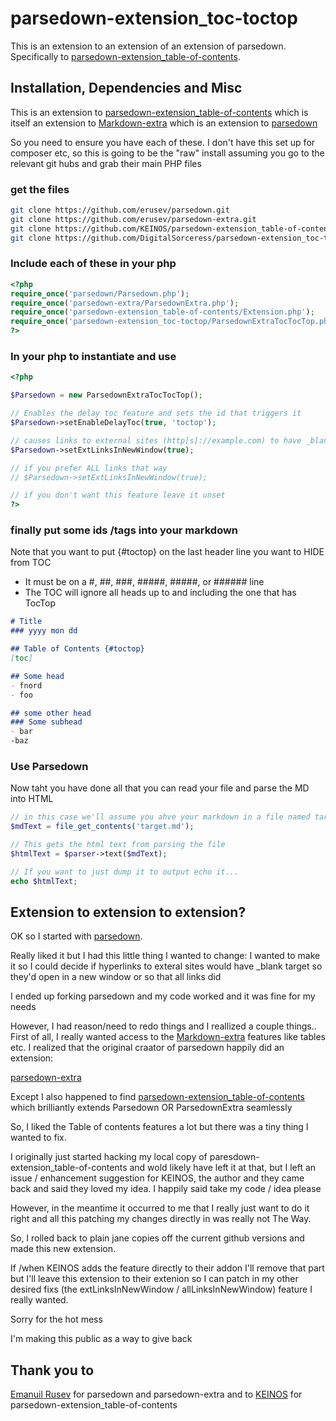 # parsedown-extension_toc-toctop
This is an extension to an extension of an extension of parsedown. 
Specifically to [parsedown-extension_table-of-contents](https://github.com/KEINOS/parsedown-extension_table-of-contents).

## Installation, Dependencies and Misc
This is an extension to [parsedown-extension_table-of-contents](https://github.com/KEINOS/parsedown-extension_table-of-contents) 
which is itself an extension to [Markdown-extra](https://michelf.ca/projects/php-markdown/extra/) 
which is an extension to [parsedown](https://github.com/erusev/parsedown)

So you need to ensure you have each of these. I don't have this set up for 
composer etc, so this is going to be the "raw" install assuming you go to the 
relevant git hubs and grab their main PHP files
### get the files
```bash
git clone https://github.com/erusev/parsedown.git
git clone https://github.com/erusev/parsedown-extra.git
git clone https://github.com/KEINOS/parsedown-extension_table-of-contents.git
git clone https://github.com/DigitalSorceress/parsedown-extension_toc-toctop.git
```

### Include each of these in your php 
```php
<?php
require_once('parsedown/Parsedown.php');
require_once('parsedown-extra/ParsedownExtra.php');
require_once('parsedown-extension_table-of-contents/Extension.php');
require_once('parsedown-extension_toc-toctop/ParsedownExtraTocTocTop.php');
?>
```

### In your php to instantiate and use
```php
<?php

$Parsedown = new ParsedownExtraTocTocTop();

// Enables the delay toc feature and sets the id that triggers it
$Parsedown->setEnableDelayToc(true, 'toctop');

// causes links to external sites (http[s]://example.com) to have _blank target so they open in new
$Parsedown->setExtLinksInNewWindow(true);

// if you prefer ALL links that way
// $Parsedown->setExtLinksInNewWindow(true);

// if you don't want this feature leave it unset
?>
```

### finally put some ids /tags into your markdown
Note that you want to put {\#toctop} on the last header line you want to HIDE from TOC
- It must be on a #, ##, ###, #####, #####, or ###### line
- The TOC will ignore all heads up to and including the one that has TocTop
```markdown
# Title
### yyyy mon dd

## Table of Contents {#toctop}
[toc] 

## Some head
- fnord
- foo

## some other head
### Some subhead
- bar
-baz
```

### Use Parsedown
Now taht you have done all that you can read your file and parse the MD into HTML

```php
// in this case we'll assume you ahve your markdown in a file named target.md
$mdText = file_get_contents('target.md');

// This gets the html text from parsing the file
$htmlText = $parser->text($mdText);

// If you want to just dump it to output echo it...
echo $htmlText;
```


## Extension to extension to extension?
OK so I started with [parsedown](https://github.com/erusev/parsedown).

Really liked it but I had this little thing I wanted to change: I wanted to 
make it so I could decide if hyperlinks to exteral sites would have \_blank 
target so they'd open in a new window  or so that all links did

I ended up forking parsedown and my code worked and it was fine for my needs

However, I had reason/need to redo things and I reallized a couple things.. 
First of all, I really wanted access to the [Markdown-extra](https://michelf.ca/projects/php-markdown/extra/) 
features like tables etc. I realized that the original craator of parsedown 
happily did an extension:

[parsedown-extra](https://github.com/erusev/parsedown-extra)

Except I also happened to find [parsedown-extension_table-of-contents](https://github.com/KEINOS/parsedown-extension_table-of-contents) 
which brilliantly extends Parsedown OR ParsedownExtra seamlessly

So, I liked the Table of contents features a lot but there was a tiny thing 
I wanted to fix.

I originally just started hacking my local copy of 
paresdown-extension_table-of-contents and wold likely have left it at that, but 
I left an issue / enhancement suggestion for KEINOS, the author and they came 
back and said they loved my idea. I happily said take my code / idea please

However, in the meantime it occurred to me that I really just want to do it 
right and all this patching my changes directly in was really not The Way.

So, I rolled back to plain jane copies off the current github versions and made 
this new extension.

If /when KEINOS adds the feature directly to their addon I'll remove that part 
but I'll leave this extension to their extenion so I can patch in my other 
desired fixs (the extLinksInNewWindow / allLinksInNewWindow) feature I really 
wanted.

Sorry for the hot mess

I'm making this public as a way to give back

## Thank you  to 
[Emanuil Rusev](https://github.com/erusev/) for parsedown and parsedown-extra
and to [KEINOS](https://github.com/KEINOS) for parsedown-extension_table-of-contents

